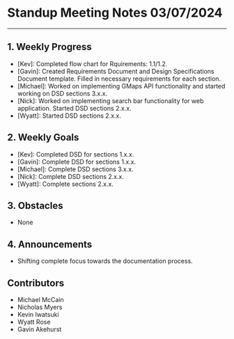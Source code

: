 # Standup Meeting Notes **03/07/2024**

---

## 1. Weekly Progress

- [Kev]: Completed flow chart for Rquirements: 1.1/1.2.
- [Gavin]: Created Requirements Document and Design Specifications Document template. Filled in necessary requirements for each section.
- [Michael]: Worked on implementing GMaps API functionality and started working on DSD sections 3.x.x.
- [Nick]: Worked on implementing search bar functionality for web application. Started DSD sections 2.x.x.
- [Wyatt]: Started DSD sections 2.x.x.

## 2. Weekly Goals

- [Kev]: Completed DSD for sections 1.x.x.
- [Gavin]: Complete DSD for sections 1.x.x.
- [Michael]: Complete DSD sections 3.x.x.
- [Nick]: Complete DSD sections 2.x.x.
- [Wyatt]: Complete sections 2.x.x.

## 3. Obstacles

- None

## 4. Announcements

- Shifting complete focus towards the documentation process.

## Contributors

- Michael McCain
- Nicholas Myers
- Kevin Iwatsuki
- Wyatt Rose
- Gavin Akehurst
